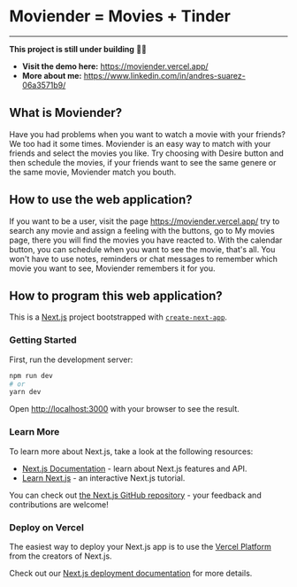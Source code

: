 # Moviender = Movies + Tinder
---
__This project is still under building__ 👨‍💻

- __Visit the demo here:__ https://moviender.vercel.app/
- __More about me:__ https://www.linkedin.com/in/andres-suarez-06a3571b9/

## What is Moviender?
Have you had problems when you want to watch a movie with your friends? We too had it some times. Moviender is an easy way to match with your friends and select the movies you like. Try choosing with Desire button and then schedule the movies, if your friends want to see the same genere or the same movie, Moviender match you bouth.

## How to use the web application?
If you want to be a user, visit the page  https://moviender.vercel.app/ try to search any movie and assign a feeling with the buttons, go to My movies page, there you will find the movies you have reacted to. With the calendar button, you can schedule when you want to see the movie, that's all. You won't have to use notes, reminders or chat messages to remember which movie you want to see, Moviender remembers it for you.

## How to program this web application?

This is a [Next.js](https://nextjs.org/) project bootstrapped with [`create-next-app`](https://github.com/vercel/next.js/tree/canary/packages/create-next-app).

### Getting Started

First, run the development server:

```bash
npm run dev
# or
yarn dev
```

Open [http://localhost:3000](http://localhost:3000) with your browser to see the result.

### Learn More

To learn more about Next.js, take a look at the following resources:

- [Next.js Documentation](https://nextjs.org/docs) - learn about Next.js features and API.
- [Learn Next.js](https://nextjs.org/learn) - an interactive Next.js tutorial.

You can check out [the Next.js GitHub repository](https://github.com/vercel/next.js/) - your feedback and contributions are welcome!

### Deploy on Vercel

The easiest way to deploy your Next.js app is to use the [Vercel Platform](https://vercel.com/new?utm_medium=default-template&filter=next.js&utm_source=create-next-app&utm_campaign=create-next-app-readme) from the creators of Next.js.

Check out our [Next.js deployment documentation](https://nextjs.org/docs/deployment) for more details.